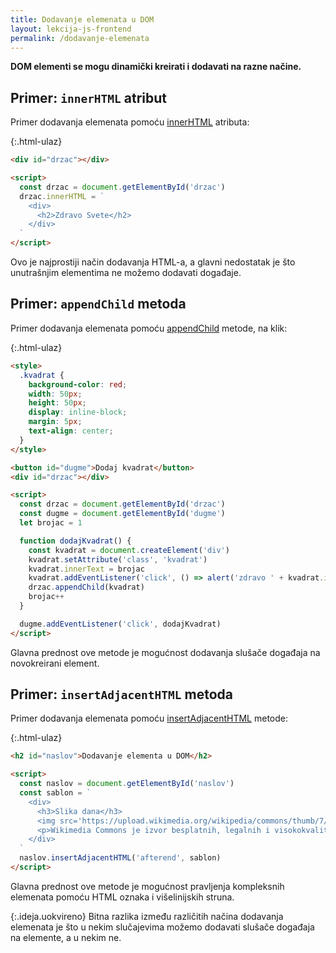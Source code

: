 ```yaml
---
title: Dodavanje elemenata u DOM
layout: lekcija-js-frontend
permalink: /dodavanje-elemenata
---
```


**DOM elementi se mogu dinamički kreirati i dodavati na razne načine.**

## Primer: `innerHTML` atribut

Primer dodavanja elemenata pomoću [innerHTML](https://developer.mozilla.org/en-US/docs/Web/API/Element/innerHTML) atributa:

{:.html-ulaz}
```html
<div id="drzac"></div>

<script>
  const drzac = document.getElementById('drzac')
  drzac.innerHTML = `
    <div>
      <h2>Zdravo Svete</h2>
    </div>
  `
</script>
```

Ovo je najprostiji način dodavanja HTML-a, a glavni nedostatak je što unutrašnjim elementima ne možemo dodavati događaje.

## Primer: `appendChild` metoda

Primer dodavanja elemenata pomoću [appendChild](https://developer.mozilla.org/en-US/docs/Web/API/Node/appendChild) metode, na klik:

{:.html-ulaz}
```html
<style>
  .kvadrat {
    background-color: red;
    width: 50px;
    height: 50px;
    display: inline-block;
    margin: 5px;
    text-align: center;
  }
</style>

<button id="dugme">Dodaj kvadrat</button>
<div id="drzac"></div>

<script>
  const drzac = document.getElementById('drzac')
  const dugme = document.getElementById('dugme')
  let brojac = 1

  function dodajKvadrat() {
    const kvadrat = document.createElement('div')
    kvadrat.setAttribute('class', 'kvadrat')
    kvadrat.innerText = brojac
    kvadrat.addEventListener('click', () => alert('zdravo ' + kvadrat.innerText))
    drzac.appendChild(kvadrat)
    brojac++
  }

  dugme.addEventListener('click', dodajKvadrat)
</script>
```

Glavna prednost ove metode je mogućnost dodavanja slušače događaja na novokreirani element. 

## Primer: `insertAdjacentHTML` metoda

Primer dodavanja elemenata pomoću [insertAdjacentHTML](https://developer.mozilla.org/en-US/docs/Web/API/Element/insertAdjacentHTML) metode:

{:.html-ulaz}
```html
<h2 id="naslov">Dodavanje elementa u DOM</h2>

<script>
  const naslov = document.getElementById('naslov')
  const sablon = `
    <div>
      <h3>Slika dana</h3>
      <img src='https://upload.wikimedia.org/wikipedia/commons/thumb/7/71/Machu_Picchu%2C_Per%C3%BA%2C_2015-07-30%2C_DD_47.JPG/320px-Machu_Picchu%2C_Per%C3%BA%2C_2015-07-30%2C_DD_47.JPG'>
      <p>Wikimedia Commons je izvor besplatnih, legalnih i visokokvalitetnih slika.</p>
    </div>
  `
  naslov.insertAdjacentHTML('afterend', sablon) 
</script>
```

Glavna prednost ove metode je mogućnost pravljenja kompleksnih elemenata pomoću HTML oznaka i višelinijskih struna.


{:.ideja.uokvireno}
Bitna razlika između različitih načina dodavanja elemenata je što u nekim slučajevima možemo dodavati slušače događaja na elemente, a u nekim ne. 
